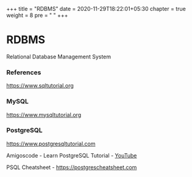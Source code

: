 +++
title = "RDBMS"
date =  2020-11-29T18:22:01+05:30
chapter = true
weight = 8
pre = "<i class='fas fa-table'></i> "
+++

# RDBMS
Relational Database Management System

### References
https://www.sqltutorial.org

### MySQL
https://www.mysqltutorial.org

### PostgreSQL
https://www.postgresqltutorial.com

Amigoscode - Learn PostgreSQL Tutorial - [YouTube](https://youtu.be/qw--VYLpxG4) 

PSQL Cheatsheet - https://postgrescheatsheet.com